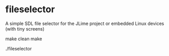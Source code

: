 fileselector
============

A simple SDL file selector for the JLime project or embedded Linux devices 
(with tiny screens)

make clean
make

./fileselector
